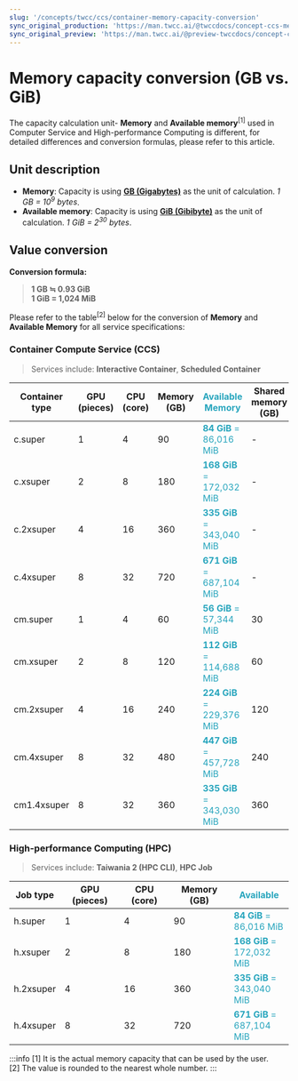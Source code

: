 ```yaml
---
slug: '/concepts/twcc/ccs/container-memory-capacity-conversion'
sync_original_production: 'https://man.twcc.ai/@twccdocs/concept-ccs-memory-conversion-zh'
sync_original_preview: 'https://man.twcc.ai/@preview-twccdocs/concept-ccs-memory-conversion-zh'
---
```


# Memory capacity conversion (GB vs. GiB)

The capacity calculation unit- **Memory** and **Available memory**<sup>[1]</sup> used in Computer Service and High-performance Computing is different, for detailed differences and conversion formulas, please refer to this article.


## Unit description

- **Memory**: Capacity is using **[GB (Gigabytes)](https://en.wikipedia.org/wiki/Gigabyte)** as the unit of calculation. *1 GB = 10<sup>9</sup> bytes*.
- **Available memory**: Capacity is using **[GiB (Gibibyte)](https://en.wikipedia.org/wiki/Byte#Multiple-byte_units)** as the unit of calculation. *1 GiB = 2<sup>30</sup> bytes*.

## Value conversion

**Conversion formula:**
> **1 GB ≒ 0.93 GiB** <br/>
**1 GiB = 1,024 MiB**

Please refer to the table<sup>[2]</sup> below for the conversion of **Memory** and **Available Memory** for all service specifications:

### Container Compute Service (CCS)

> Services include: **Interactive Container**, **Scheduled Container**

| Container type | GPU (pieces)| CPU (core) | Memory (GB) |<font color='#27a5bd'>**Available Memory**</font> |Shared memory (GB)|<font color='#27a5bd'>Available Shared Memory</font>|
| -------- | -------- | -------- |-------- |-------- |-------- |-------- |
| c.super   | 1     | 4     |90     |<font color='#27a5bd'>**84 GiB**</font><font color='#27a5bd'> =</font><div></div><font color='#27a5bd'>86,016  MiB </font>   |-|-|
| c.xsuper   | 2    | 8    |180     |<font color='#27a5bd'>**168 GiB**</font><font color='#27a5bd'> =</font><div></div><font color='#27a5bd'>172,032  MiB </font>       |-|-|
| c.2xsuper   | 4     | 16    |360     |<font color='#27a5bd'>**335 GiB**</font><font color='#27a5bd'> =</font><div></div><font color='#27a5bd'>343,040  MiB </font>      |-|-|
| c.4xsuper  | 8     | 32     |720     |<font color='#27a5bd'>**671 GiB**</font><font color='#27a5bd'> =</font><div></div><font color='#27a5bd'>687,104  MiB </font>      |-|-|
| cm.super   | 1     | 4     |60     | <font color='#27a5bd'>**56 GiB**</font><font color='#27a5bd'> =</font><div></div><font color='#27a5bd'>57,344  MiB </font>    | 30    | <font color='#27a5bd'>**28 GiB**</font><font color='#27a5bd'> =</font><div></div><font color='#27a5bd'>28,672  MiB </font>    |
| cm.xsuper  | 2     | 8     |120     |  <font color='#27a5bd'>**112 GiB**</font><font color='#27a5bd'> =</font><div></div><font color='#27a5bd'>114,688  MiB </font>     | 60    |  <font color='#27a5bd'>**56 GiB**</font><font color='#27a5bd'> =</font><div></div><font color='#27a5bd'>57,344  MiB </font>   |
| cm.2xsuper   | 4     | 16     |240     | <font color='#27a5bd'>**224 GiB**</font><font color='#27a5bd'> =</font><div></div><font color='#27a5bd'>229,376  MiB </font>     | 120    |<font color='#27a5bd'>**112 GiB**</font><font color='#27a5bd'> =</font><div></div><font color='#27a5bd'>114,688  MiB </font>     |
| cm.4xsuper   | 8     | 32     |480     |  <font color='#27a5bd'>**447 GiB**</font><font color='#27a5bd'> =</font><div></div><font color='#27a5bd'>457,728  MiB </font>   |  240    |<font color='#27a5bd'>**224 GiB**</font><font color='#27a5bd'> =</font><div></div><font color='#27a5bd'>229,376  MiB </font>     |
| cm1.4xsuper   | 8     | 32     |360     |  <font color='#27a5bd'>**335 GiB**</font><font color='#27a5bd'> =</font><div></div><font color='#27a5bd'>343,030  MiB </font>   |  360    |<font color='#27a5bd'>**335 GiB**</font><font color='#27a5bd'> =</font><div></div><font color='#27a5bd'>343,030  MiB </font>     |

### High-performance Computing (HPC)

> Services include: **Taiwania 2 (HPC CLI)**, **HPC Job**

| Job type | GPU (pieces)| CPU (core) | Memory (GB) |<font color='#27a5bd'>**Available**</font> |
| -------- | -------- | -------- |-------- |-------- |
| h.super   | 1     | 4     |90     |<font color='#27a5bd'>**84 GiB**</font><font color='#27a5bd'> =</font><div></div><font color='#27a5bd'>86,016  MiB </font>   |
| h.xsuper   | 2    | 8    |180     |<font color='#27a5bd'>**168 GiB**</font><font color='#27a5bd'> =</font><div></div><font color='#27a5bd'>172,032  MiB </font>       |
| h.2xsuper   | 4     | 16    |360     |<font color='#27a5bd'>**335 GiB**</font><font color='#27a5bd'> =</font><div></div><font color='#27a5bd'>343,040  MiB </font>      |
| h.4xsuper  | 8     | 32     |720     |<font color='#27a5bd'>**671 GiB**</font><font color='#27a5bd'> =</font><div></div><font color='#27a5bd'>687,104  MiB </font>      |

:::info
[1] It is the actual memory capacity that can be used by the user.<br/>
[2] The value is rounded to the nearest whole number.
:::
